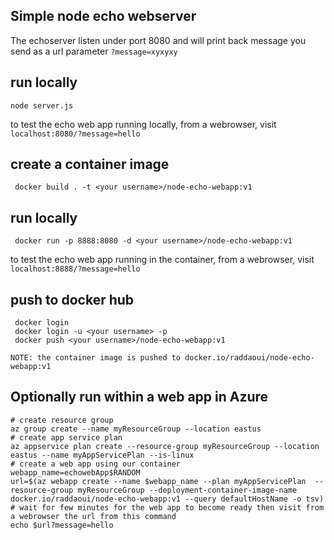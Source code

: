 ## Simple node echo webserver

The echoserver listen under port 8080 and will print back message you send as a url parameter `?message=xyxyxy`

## run locally

    node server.js

to test the echo web app running locally, from a webrowser, visit `localhost:8080/?message=hello`


## create a container image

     docker build . -t <your username>/node-echo-webapp:v1

## run locally

     docker run -p 8888:8080 -d <your username>/node-echo-webapp:v1

to test the echo web app running in the container, from a webrowser, visit `localhost:8888/?message=hello`


## push to docker hub

     docker login
     docker login -u <your username> -p
     docker push <your username>/node-echo-webapp:v1


`NOTE: the container image is pushed to docker.io/raddaoui/node-echo-webapp:v1`

## Optionally run within a web app in Azure


	# create resource group
	az group create --name myResourceGroup --location eastus
	# create app service plan
	az appservice plan create --resource-group myResourceGroup --location eastus --name myAppServicePlan --is-linux
	# create a web app using our container
	webapp_name=echowebApp$RANDOM
	url=$(az webapp create --name $webapp_name --plan myAppServicePlan  --resource-group myResourceGroup --deployment-container-image-name docker.io/raddaoui/node-echo-webapp:v1 --query defaultHostName -o tsv)
	# wait for few minutes for the web app to become ready then visit from a webrowser the url from this command
	echo $url?message=hello
